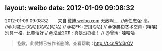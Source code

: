 layout: weibo
date: 2012-01-09 09:08:32
---
2012-01-09 09:08:32  &nbsp;&nbsp;&nbsp;&nbsp;&nbsp;&nbsp; 来自 <a href="http://weibo.com/" rel="nofollow">微博 weibo.com</a>
无敌啊……//@任志强: 高。 //@刘淀生:[哈哈][哈哈][哈哈] // @老FK :[赞][哈哈] // @张晨初艺术空间 : [嘻嘻]别具一格，比套话好 // @泓莹2011 : 真是没办法！ // @曾璜 : 哇哈哈
>  抱歉，此微博已被作者删除。查看帮助：http://t.cn/Rfd3rQV
